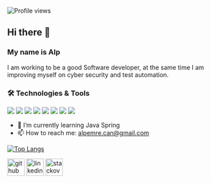 ![Profile views](https://gpvc.arturio.dev/alpemrecan)
## Hi there 👋
### My name is Alp
I am working to be a good Software developer, at the same time I am improving myself on cyber security and test automation.

### 🛠 Technologies & Tools

<img src="https://img.shields.io/badge/C%23-white?style=for-the-badge&logo=c-sharp&logoColor=purple"></img>
<img src="https://img.shields.io/badge/.NET-white?style=for-the-badge&logo=.net&logoColor=purple"></img>
<img src="https://img.shields.io/badge/Java-white?style=for-the-badge&logo=java&logoColor=yellow"></img>
<img src="https://img.shields.io/badge/Spring-white?style=for-the-badge&logo=spring&logoColor=black%22%3E"></img>
<img src="https://img.shields.io/badge/Microsoft_SQL_Server-white?style=for-the-badge&logo=microsoft-sql-server&logoColor=F7DF1E"></img>
<img src="https://img.shields.io/badge/HTML5-white?style=for-the-badge&logo=html5&logoColor=orange"></img>
<img src="https://img.shields.io/badge/JavaScript-white?style=for-the-badge&logo=javascript&logoColor=F7DF1E"></img>
<img src="https://img.shields.io/badge/GitHub-white?style=for-the-badge&logo=github&logoColor=black"></img>

- 🌱 I’m currently learning Java Spring 
- 📫 How to reach me: alpemre.can@gmail.com 


[![Top Langs](https://github-readme-stats.vercel.app/api/top-langs/?username=alpemrecan)](https://github.com/anuraghazra/github-readme-stats)


 [<img src='https://cdn.jsdelivr.net/npm/simple-icons@3.0.1/icons/github.svg' alt='github' height='40'>](https://github.com/alpemrecan)  [<img src='https://cdn.jsdelivr.net/npm/simple-icons@3.0.1/icons/linkedin.svg' alt='linkedin' height='40'>](https://www.linkedin.com/in/alpemrecan//)  [<img src='https://cdn.jsdelivr.net/npm/simple-icons@3.0.1/icons/stackoverflow.svg' alt='stackoverflow' height='40'>](https://stackoverflow.com/users/19342532/alp-emre-can)  

  
